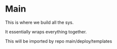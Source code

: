 # Main

This is where we build all the sys.

It essentially wraps everything together.

This will be imported by repo main/deploy/templates 

